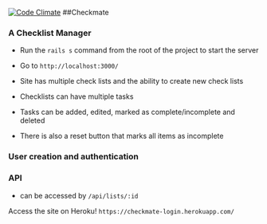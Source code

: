 [![Code Climate](https://codeclimate.com/github/vpatel90/checklist/badges/gpa.svg)](https://codeclimate.com/github/vpatel90/checklist)
##Checkmate
### A Checklist Manager

* Run the `rails s` command from the root of the project to start the server
* Go to `http://localhost:3000/`


* Site has multiple check lists and the ability to create new check lists
* Checklists can have multiple tasks
* Tasks can be added, edited, marked as complete/incomplete and deleted
* There is also a reset button that marks all items as incomplete

### User creation and authentication

### API
* can be accessed by `/api/lists/:id`


Access the site on Heroku!
`https://checkmate-login.herokuapp.com/`
